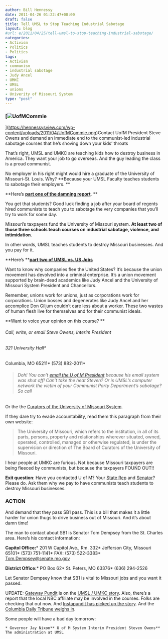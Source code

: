 ```yaml
---
author: Bill Hennessy
date: 2011-04-26 01:22:47+00:00
draft: false
title: Tell UMSL to Stop Teaching Industrial Sabotage
layout: blog
#url: e/2011/04/25/tell-umsl-to-stop-teaching-industrial-sabotage/
categories:
- Activism
- Politics
- Politics
tags:
- Activism
- communism
- industrial sabotage
- Judy Ancel
- UMKC
- UMSL
- unions
- Univerity of Missouri System
type: "post"
---
```


### [![UofMCommie](https://hennessysview.com/wp-content/uploads/2011/04/UofMCommie_thumb.png)
](https://hennessysview.com/wp-content/uploads/2011/04/UofMCommie.png)Contact UofM President Steve Owens and demand an immediate end to the communist-led industrial sabotage courses that he’s shoving down your kids’ throats



That’s right, UMSL and UMKC are teaching kids how to destroy business in America. They want your job to go overseas. And the guy leading the class is a proud communist. 

No employer in his right might would hire a graduate of the University of Missouri-St. Louis. Why? **Because your UMSL Faculty teaches students to sabotage their employers. **

**Here’s **[**part one of the damning report**](https://biggovernment.com/publius/2011/04/25/union-official-professor-teach-college-course-in-violent-union-tactics/)**. **

You get that students? Good luck finding a job after your board of regents hired communists to teach you to sabotage the very companies that you’ll try to work for some day. 

Missouri’s taxpayers fund the University of Missouri system. **At least two of those three schools teach courses on industrial sabotage, violence, and intimidation**. 

In other words, UMSL teaches students to destroy Missouri businesses. And you pay for it. 

**Here’s **[**part two of UMSL vs. US Jobs**](https://biggovernment.com/publius/2011/04/25/how-to-college-course-on-violent-union-tactics-part-ii-case-studies-edition/)

Want to know why companies flee the United States? It’s because the union movement has devolved into a criminal enterprise. It’s a union movement supported by brain-dead academics like Judy Ancel and the University of Missouri System President and Chancellors. 

Remember, unions work for unions, just as corporations work for corporations. Union bosses and degenerates like Judy Ancel and her accomplice Don Giljum couldn’t care less about a worker. These two wastes of human flesh live for themselves and for their communist ideals. 

**Want to voice your opinion on this course? **



###### Call, write, or email Steve Owens, Interim President 





###### 321 University Hall*
Columbia, MO 65211*
(573) 882-2011*






>   
> 
> ###### Doh! You can’t [email the U of M President](https://www.umsystem.edu/president/) because his email system was shut off! Can’t take the heat Steven? Or is UMSL’s computer network the victim of your Communist Party Department’s sabotage? So call
> 
> 





Or the the [Curators of the University of Missouri System](https://www.umsystem.edu/curators/members/). 

If they dare try to evade accountability, read them this paragraph from their own website:



>   The University of Missouri, which refers to the institution, in all of its parts, persons, property and relationships wherever situated, owned, operated, controlled, managed or otherwise regulated, is under the supervision or direction of The Board of Curators of the University of Missouri. 





I hear people at UMKC are furious. Not because Missouri taxpayers are being fleeced by communists, but because the taxpayers FOUND OUT!!

**Exit question**: Have you contacted U of M? Your [State Rep](https://www.house.mo.gov/member.aspx) and [Senator](https://www.senate.mo.gov/11info/senalpha.htm)? Please do. Ask them why we pay to have communists teach students to destroy Missouri businesses. 



### ****ACTION****



And demand that they pass SB1 pass. This is a bill that makes it a little harder for union thugs to drive business out of Missouri. And it’s about damn time! 

The man to contact about SB1 is Senator Tom Dempsey from the St. Charles area. Here’s his contact information:

**Capitol Office:***
201 W Capitol Ave., Rm. 332*
Jefferson City, Missouri 65101*
(573) 751-1141*
FAX: (573) 522-3383*
[Tom.Dempsey@senate.mo.gov](mailto:Tom.Dempsey@senate.mo.gov)

**District Office:***
PO Box 62*
St. Peters, MO 63376*
(636) 294-2526

Let Senator Dempsey know that SB1 is vital to Missouri jobs and you want it passed.

UPDATE: [Gateway Pundit](https://gatewaypundit.rightnetwork.com/) is on the [UMSL / UMKC story](https://gatewaypundit.rightnetwork.com/2011/04/leftist-mo-profs-teach-kids-thug-union-tactics-violence-is-necessary-its-to-be-used-when-its-appropriate-i-believe-in-violent-overthrow-of-bourgeois-video/). Also, there’s a report that the local NBC affiliate may be involved in the courses. Folks are checking that out now. And [Instapundit has picked up the story](https://pajamasmedia.com/instapundit/119255/). And the [Columbia Daily Tribune weighs in](https://www.columbiatribune.com/news/2011/apr/25/um-union-violence-lectures-grab-attention/).

Some people will have a bad day tomorrow:



    * Governor Jay Nixon** U of M System Interim President Steven Owens** The administration at UMSL 
